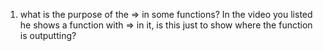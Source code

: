 1. what is the purpose of the => in some functions? In the video you listed he shows a function with => in it, is this just to show where the function is outputting?
